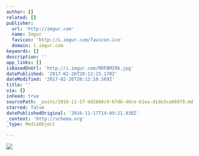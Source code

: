 ```yaml
---
author: []
related: []
publisher:
  url: 'http://imgur.com'
  name: Imgur
  favicon: 'http://i.imgur.com/favicon.ico'
  domain: i.imgur.com
keywords: []
description: ''
app_links: []
isBasedOnUrl: 'http://i.imgur.com/RRFBMIRb.jpg'
datePublished: '2017-02-26T20:12:15.170Z'
dateModified: '2017-02-26T20:12:10.569Z'
title: ''
via: {}
inFeed: true
sourcePath: _posts/2016-11-17-dd2868c9-67d6-40ce-b1ea-41de3ca86979.md
starred: false
datePublishedOriginal: '2016-11-17T14:09:21.938Z'
_context: 'http://schema.org'
_type: MediaObject

---
```

<article style=""><img src="http://imgur.com/RRFBMIRb.jpg" /></article>